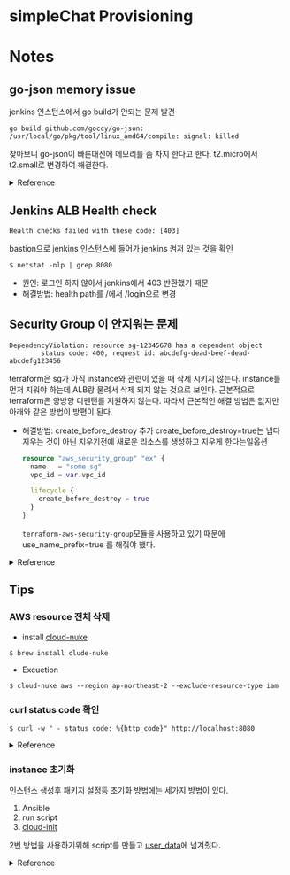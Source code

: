 # simpleChat Provisioning

# Notes

## go-json memory issue

jenkins 인스턴스에서 go build가 안되는 문제 발견
```shell
go build github.com/goccy/go-json: /usr/local/go/pkg/tool/linux_amd64/compile: signal: killed
```
찾아보니 go-json이 빠른대신에 메모리를 좀 차지 한다고 한다.
t2.micro에서 t2.small로 변경하여 해결한다.

<details>
    <summary>Reference</summary>

- [Can't build package: "signal: killed"](https://github.com/blevesearch/segment/issues/5)

</details>


## Jenkins ALB Health check

```text
Health checks failed with these code: [403]
```
bastion으로 jenkins 인스턴스에 들어가 jenkins 켜저 있는 것을 확인
```shell
$ netstat -nlp | grep 8080
```
- 원인: 로그인 하지 않아서 jenkins에서 403 반환했기 때문
- 해결방법: health path를 /에서 /login으로 변경


## Security Group 이 안지워는 문제

```shell
DependencyViolation: resource sg-12345678 has a dependent object
        status code: 400, request id: abcdefg-dead-beef-dead-abcdefg123456
```
terraform은 sg가 아직 instance와 관련이 있을 때 삭제 시키지 않는다. instance를 먼저 지워야 하는데 ALB랑 물려서 삭제 되지 않는 것으로 보인다.
근본적으로 terraform은 양방향 디펜턴를 지원하지 않는다. 따라서 근본적인 해결 방법은 없지만 아래와 같은 방법이 방편이 된다.

- 해결방법: create_before_destroy 추가
  create_before_destroy=true는 냅다 지우는 것이 아닌 지우기전에 새로운 리소스를 생성하고 지우게 한다는일옵션
  ```terraform
  resource "aws_security_group" "ex" {
    name   = "some sg"
    vpc_id = var.vpc_id

    lifecycle {
      create_before_destroy = true
    }
  }
  ```
  `terraform-aws-security-group`모듈을 사용하고 있기 때문에 use_name_prefix=true 를 해줘야 했다.

<details>
    <summary>Reference</summary>

- [AWS security groups not being destroyed #2445](https://github.com/hashicorp/terraform-provider-aws/issues/2445)
- https://github.com/terraform-aws-modules/terraform-aws-security-group/blob/master/main.tf#L36

</details>


## Tips
### AWS resource 전체 삭제
- install [cloud-nuke](https://github.com/gruntwork-io/cloud-nuke)
```shell
$ brew install clude-nuke
```
- Excuetion
```shell
$ cloud-nuke aws --region ap-northeast-2 --exclude-resource-type iam
```

### curl status code 확인

```shell
$ curl -w " - status code: %{http_code}" http://localhost:8080
```

<details>
    <summary>Reference</summary>

- [[Shell] curl로 호출하고 HTTP status code 확인하기](https://blog.leocat.kr/notes/2018/08/03/shell-fetch-http-status-code-from-curl-result)

</details>

### instance 초기화
인스턴스 생성후 패키지 설정등 초기화 방법에는 세가지 방법이 있다.
1. Ansible
2. run script
3. [cloud-init](https://cloudinit.readthedocs.io/en/latest/)

2번 방법을 사용하기위해 script를 만들고 [user_data](https://registry.terraform.io/providers/hashicorp/aws/latest/docs/resources/instance)에 넘겨줬다.

<details>
    <summary>Reference</summary>

- [How to pass multiple template files to user_Data variable in terraform](https://stackoverflow.com/a/62070854/12364975)
- [terraform copy/upload files to aws ec2 instance](https://stackoverflow.com/a/62105461/12364975)
- [Terraform Ansible Integration | Terraform Ansible AWS Example](https://www.youtube.com/watch?v=QxgJlJgGA0E&t=100s)
- [Getting Started with cloud-init](https://www.youtube.com/watch?v=exeuvgPxd-E)

</details>
